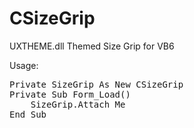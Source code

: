 CSizeGrip
=========

UXTHEME.dll Themed Size Grip for VB6

Usage:
<pre>
Private SizeGrip As New CSizeGrip
Private Sub Form_Load()
    SizeGrip.Attach Me
End Sub
</pre>
